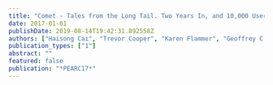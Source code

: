 ```yaml
---
title: "Comet - Tales from the Long Tail. Two Years In, and 10,000 Users Later"
date: 2017-01-01
publishDate: 2019-08-14T19:42:31.892558Z
authors: ["Haisong Cai", "Trevor Cooper", "Karen Flammer", "Geoffrey C. Fox", "Christopher Irving", "Gregor von Laszewski", "Amit Majumdar", "Dmitry Mishin", "Mike Norman", "Philip Papadopoulos", " others"]
publication_types: ["1"]
abstract: ""
featured: false
publication: "*PEARC17*"
---
```


